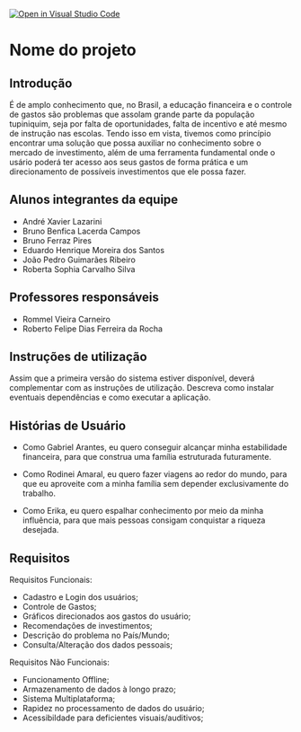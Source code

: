 [![Open in Visual Studio Code](https://classroom.github.com/assets/open-in-vscode-718a45dd9cf7e7f842a935f5ebbe5719a5e09af4491e668f4dbf3b35d5cca122.svg)](https://classroom.github.com/online_ide?assignment_repo_id=11674324&assignment_repo_type=AssignmentRepo)
# Nome do projeto
## Introdução
É de amplo conhecimento que, no Brasil, a educação financeira e o controle de gastos são problemas que assolam grande parte da população tupiniquim, seja por falta de oportunidades, falta de incentivo e até mesmo de instrução nas escolas. 
Tendo isso em vista, tivemos como princípio encontrar uma solução que possa auxiliar no conhecimento sobre o mercado de investimento, além de uma ferramenta fundamental onde o usário poderá ter acesso aos seus gastos de forma prática e um direcionamento de possíveis investimentos que ele possa fazer.

## Alunos integrantes da equipe

 - André Xavier Lazarini
 - Bruno Benfica Lacerda Campos
 - Bruno Ferraz Pires
 - Eduardo Henrique Moreira dos Santos
 - João Pedro Guimarães Ribeiro
 - Roberta Sophia Carvalho Silva

## Professores responsáveis

* Rommel Vieira Carneiro
* Roberto Felipe Dias Ferreira da Rocha

## Instruções de utilização

Assim que a primeira versão do sistema estiver disponível, deverá complementar com as instruções de utilização. Descreva como instalar eventuais dependências e como executar a aplicação.

## Histórias de Usuário

- Como Gabriel Arantes, eu quero conseguir alcançar minha estabilidade financeira, para que construa uma família estruturada futuramente.

- Como Rodinei Amaral, eu quero fazer viagens ao redor do mundo, para que eu aproveite com a minha família sem depender exclusivamente do trabalho.

- Como Erika, eu quero espalhar conhecimento por meio da minha influência, para que mais pessoas consigam conquistar a riqueza desejada.

## Requisitos

Requisitos Funcionais:

- Cadastro e Login dos usuários;
- Controle de Gastos;
- Gráficos direcionados aos gastos do usuário;
- Recomendações de investimentos;
- Descrição do problema no País/Mundo;
- Consulta/Alteração dos dados pessoais;

Requisitos Não Funcionais:

- Funcionamento Offline;
- Armazenamento de dados à longo prazo;
- Sistema Multiplataforma;
- Rapidez no processamento de dados do usuário;
- Acessibildade para deficientes visuais/auditivos;